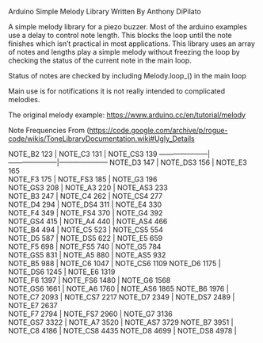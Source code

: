 Arduino Simple Melody Library 
Written By Anthony DiPilato

A simple melody library for a piezo buzzer.
Most of the arduino examples use a delay to control note length. This blocks the loop until the note finishes which isn’t practical in most applications. This library uses an array of notes and lengths play a simple melody without freezing the loop by checking the status of the current note in the main loop.

Status of notes are checked by including Melody.loop_() in the main loop

Main use is for notifications it is not really intended to complicated melodies.

The original melody example: https://www.arduino.cc/en/tutorial/melody

Note Frequencies 
From (https://code.google.com/archive/p/rogue-code/wikis/ToneLibraryDocumentation.wiki#Ugly_Details


NOTE_B2 123 	|	NOTE_C3 131 	|	NOTE_CS3 139 
———————|———————|———————
NOTE_D3 147 	|	NOTE_DS3 156 	|	NOTE_E3 165   
NOTE_F3 175	|	NOTE_FS3 185	|	NOTE_G3 196   
NOTE_GS3 208 	|	NOTE_A3 220 	|	NOTE_AS3 233  
NOTE_B3 247 	|	NOTE_C4 262 	|	NOTE_CS4 277  
NOTE_D4 294	|	NOTE_DS4 311 	|	NOTE_E4 330   
NOTE_F4 349 	|	NOTE_FS4 370 	|	NOTE_G4 392   
NOTE_GS4 415 	|	NOTE_A4 440 	|	NOTE_AS4 466  
NOTE_B4 494 	|	NOTE_C5 523 	|	NOTE_CS5 554  
NOTE_D5 587 	|	NOTE_DS5 622 	|	NOTE_E5 659   
NOTE_F5 698 	|	NOTE_FS5 740 	|	NOTE_G5 784   
NOTE_GS5 831 	|	NOTE_A5 880 	|	NOTE_AS5 932  
NOTE_B5 988 	|	NOTE_C6 1047	|	NOTE_CS6 1109 
NOTE_D6 1175 	|	NOTE_DS6 1245 	|	NOTE_E6 1319  
NOTE_F6 1397 	|	NOTE_FS6 1480 	|	NOTE_G6 1568  
NOTE_GS6 1661 	|	NOTE_A6 1760	|	NOTE_AS6 1865 
NOTE_B6 1976 	|	NOTE_C7 2093 	|	NOTE_CS7 2217 
NOTE_D7 2349 	|	NOTE_DS7 2489 	|	NOTE_E7 2637  
NOTE_F7 2794	|	NOTE_FS7 2960 	|	NOTE_G7 3136  
NOTE_GS7 3322 	|	NOTE_A7 3520 	|	NOTE_AS7 3729 
NOTE_B7 3951 	|	NOTE_C8 4186 	|	NOTE_CS8 4435 
NOTE_D8 4699 	|	NOTE_DS8 4978 	| 		      